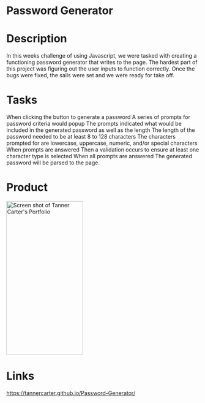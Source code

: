 # Password Generator

# Description

In this weeks challenge of using Javascript, we were tasked with creating a functioning password generator that writes to the page. The hardest part of this project was figuring out the user inputs to function correctly. Once the bugs were fixed, the sails were set and we were ready for take off.

# Tasks

When clicking the button to generate a password
A series of prompts for password criteria would popup
The prompts indicated what would be included in the generated password as well as the length
The length of the password needed to be at least 8 to 128 characters
The characters prompted for are lowercase, uppercase, numeric, and/or special characters
When prompts are answered
Then a validation occurs to ensure at least one character type is selected
When all prompts are answered
The generated password will be parsed to the page.

# Product

<img src="https://user-images.githubusercontent.com/80929740/117531382-160ff880-af97-11eb-965f-8fff518f2739.png)" width="200" height="400" alt="Screen shot of Tanner Carter's Portfolio"/>

# Links

https://tannercarter.github.io/Password-Generator/
